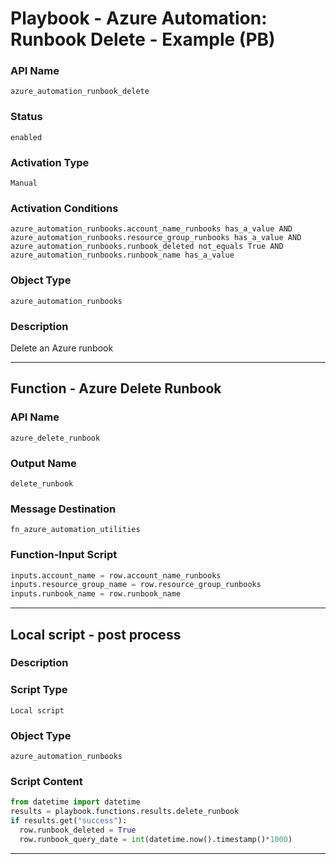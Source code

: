 <!--
    DO NOT MANUALLY EDIT THIS FILE
    THIS FILE IS AUTOMATICALLY GENERATED WITH resilient-sdk codegen
    Generated with resilient-sdk v50.1.262
-->

# Playbook - Azure Automation: Runbook Delete - Example (PB)

### API Name
`azure_automation_runbook_delete`

### Status
`enabled`

### Activation Type
`Manual`

### Activation Conditions
`azure_automation_runbooks.account_name_runbooks has_a_value AND azure_automation_runbooks.resource_group_runbooks has_a_value AND azure_automation_runbooks.runbook_deleted not_equals True AND azure_automation_runbooks.runbook_name has_a_value`

### Object Type
`azure_automation_runbooks`

### Description
Delete an Azure runbook


---
## Function - Azure Delete Runbook

### API Name
`azure_delete_runbook`

### Output Name
`delete_runbook`

### Message Destination
`fn_azure_automation_utilities`

### Function-Input Script
```python
inputs.account_name = row.account_name_runbooks
inputs.resource_group_name = row.resource_group_runbooks
inputs.runbook_name = row.runbook_name
```

---

## Local script - post process

### Description


### Script Type
`Local script`

### Object Type
`azure_automation_runbooks`

### Script Content
```python
from datetime import datetime
results = playbook.functions.results.delete_runbook
if results.get("success"):
  row.runbook_deleted = True
  row.runbook_query_date = int(datetime.now().timestamp()*1000)
```

---


